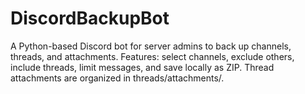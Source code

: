 # DiscordBackupBot
A Python-based Discord bot for server admins to back up channels, threads, and attachments. Features: select channels, exclude others, include threads, limit messages, and save locally as ZIP. Thread attachments are organized in threads/attachments/. 
